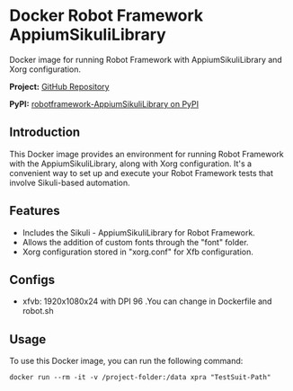 # Docker Robot Framework AppiumSikuliLibrary

Docker image for running Robot Framework with AppiumSikuliLibrary and Xorg configuration.

**Project:** [GitHub Repository](https://github.com/thinhdnn/robotframework-AppiumSikuliLibrary)

**PyPI:** [robotframework-AppiumSikuliLibrary on PyPI](https://pypi.org/project/robotframework-AppiumSikuliLibrary)

## Introduction

This Docker image provides an environment for running Robot Framework with the AppiumSikuliLibrary, along with Xorg configuration. It's a convenient way to set up and execute your Robot Framework tests that involve Sikuli-based automation.

## Features

- Includes the Sikuli - AppiumSikuliLibrary for Robot Framework.
- Allows the addition of custom fonts through the "font" folder.
- Xorg configuration stored in "xorg.conf" for Xfb configuration.

## Configs
- xfvb: 1920x1080x24 with DPI 96 .You can change in Dockerfile and robot.sh

## Usage

To use this Docker image, you can run the following command:

```shell
docker run --rm -it -v /project-folder:/data xpra "TestSuit-Path"
